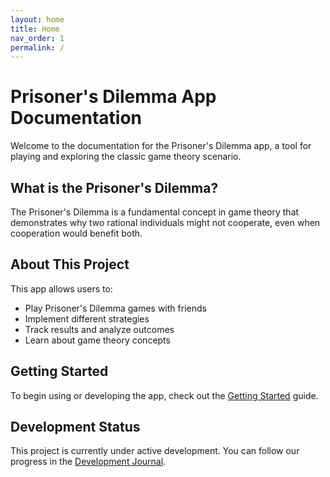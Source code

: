 ```yaml
---
layout: home
title: Home
nav_order: 1
permalink: /
---
```


# Prisoner's Dilemma App Documentation

Welcome to the documentation for the Prisoner's Dilemma app, a tool for playing and exploring the classic game theory scenario.

## What is the Prisoner's Dilemma?

The Prisoner's Dilemma is a fundamental concept in game theory that demonstrates why two rational individuals might not cooperate, even when cooperation would benefit both.

## About This Project

This app allows users to:
- Play Prisoner's Dilemma games with friends
- Implement different strategies
- Track results and analyze outcomes
- Learn about game theory concepts

## Getting Started

To begin using or developing the app, check out the [Getting Started](docs/getting-started) guide.

## Development Status

This project is currently under active development. You can follow our progress in the [Development Journal](docs/development-journal).